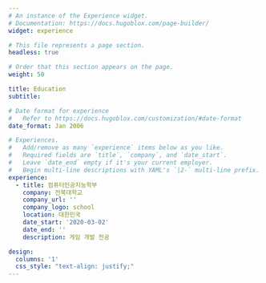 ```yaml
---
# An instance of the Experience widget.
# Documentation: https://docs.hugoblox.com/page-builder/
widget: experience

# This file represents a page section.
headless: true

# Order that this section appears on the page.
weight: 50

title: Education
subtitle:

# Date format for experience
#   Refer to https://docs.hugoblox.com/customization/#date-format
date_format: Jan 2006

# Experiences.
#   Add/remove as many `experience` items below as you like.
#   Required fields are `title`, `company`, and `date_start`.
#   Leave `date_end` empty if it's your current employer.
#   Begin multi-line descriptions with YAML's `|2-` multi-line prefix.
experience:
  - title: 컴퓨터인공지능학부
    company: 전북대학교
    company_url: ''
    company_logo: school
    location: 대한민국
    date_start: '2020-03-02'
    date_end: ''
    description: 게임 개발 전공

design:
  columns: '1'
  css_style: "text-align: justify;"
---
```


